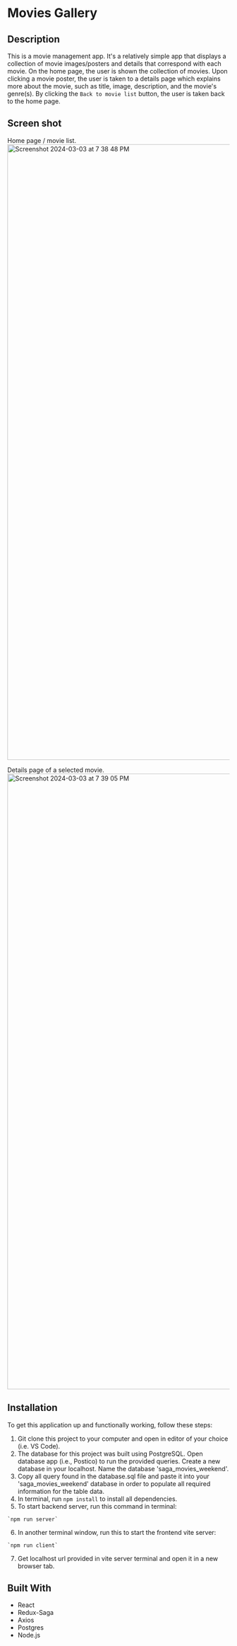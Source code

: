 # Movies Gallery


## Description

This is a movie management app. It's a relatively simple app that displays a collection of movie images/posters and details that correspond with each movie. On the home page, the user is shown the collection of movies. Upon clicking a movie poster, the user is taken to a details page which explains more about the movie, such as title, image, description, and the movie's genre(s). By clicking the `Back to movie list` button, the user is taken back to the home page.

## Screen shot
Home page / movie list.
<img width="1392" alt="Screenshot 2024-03-03 at 7 38 48 PM" src="https://github.com/yalvarez08/weekend-movie-sagas/assets/145588787/a3ad75fa-8389-4516-8a59-ebdf9682d52d">


Details page of a selected movie.
<img width="1392" alt="Screenshot 2024-03-03 at 7 39 05 PM" src="https://github.com/yalvarez08/weekend-movie-sagas/assets/145588787/3b2cca00-fdd5-444f-be2f-441a8fb8541a">



## Installation
To get this application up and functionally working, follow these steps:

1. Git clone this project to your computer and open in editor of your choice (i.e. VS Code).
2. The database for this project was built using PostgreSQL. Open database app (i.e., Postico) to run the provided queries. Create a new database in your localhost. Name the database 'saga_movies_weekend'.
3. Copy all query found in the database.sql file and paste it into your 'saga_movies_weekend' database in order to populate all required information for the table data.
4. In terminal, run `npm install` to install all dependencies.
5. To start backend server, run this command in terminal:
```shell
`npm run server`
```
6. In another terminal window, run this to start the frontend vite server:
```shell
`npm run client` 
```
7. Get localhost url provided in vite server terminal and open it in a new browser tab.

## Built With

- React
- Redux-Saga
- Axios
- Postgres
- Node.js
